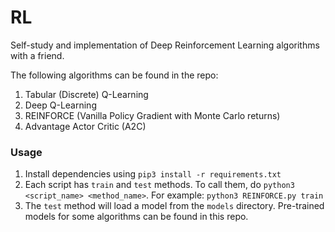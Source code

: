 # RL
Self-study and implementation of Deep Reinforcement Learning algorithms with a friend.

The following algorithms can be found in the repo:

1. Tabular (Discrete) Q-Learning
2. Deep Q-Learning
3. REINFORCE (Vanilla Policy Gradient with Monte Carlo returns)
4. Advantage Actor Critic (A2C)

### Usage
1. Install dependencies using `pip3 install -r requirements.txt`
2. Each script has `train` and `test` methods. To call them, do
`python3 <script_name> <method_name>`. For example: `python3 REINFORCE.py train`
3. The `test` method will load a model from the `models` directory. Pre-trained models 
for some algorithms can be found in this repo.